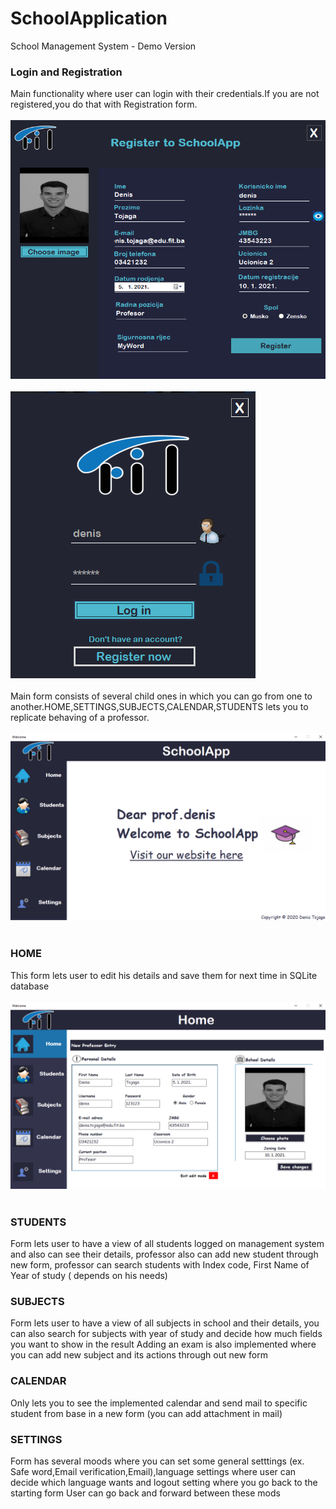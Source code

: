 # SchoolApplication
 

School Management System - Demo Version

### Login and Registration
Main functionality where user can login with their credentials.If you are not registered,you do that with Registration form.
</br></br>
![](AppImages/slika1.png)
</br></br>
![](AppImages/slika2.png)
</br></br>
Main form consists of several child ones in which you can go from one to another.HOME,SETTINGS,SUBJECTS,CALENDAR,STUDENTS lets you to replicate behaving of a professor.
</br></br>
![](AppImages/slika3.png)
</br></br>

### HOME
This form lets user to edit his details and save them for next time in SQLite database
</br></br>
![](AppImages/slika4.png)
</br></br>

### STUDENTS
Form lets user to have a view of all students logged on management system and also can see their details, professor also can add new student through new form,
professor can search students with Index code, First Name of Year of study ( depends on his needs) 
### SUBJECTS 
Form lets user to have a view of all subjects in school and their details, you can also search for subjects with year of study and decide how much fields you want
to show in the result
Adding an exam is also implemented where you can add new subject and its actions through out new form
### CALENDAR 
Only lets you to see the implemented calendar and send mail to specific student from base in a new form (you can add attachment in mail)
### SETTINGS 
Form has several moods where you can set some general setttings (ex. Safe word,Email verification,Email),language settings where user can decide which language wants
and logout setting where you go back to the starting form
User can go back and forward between these mods
</br></br>
